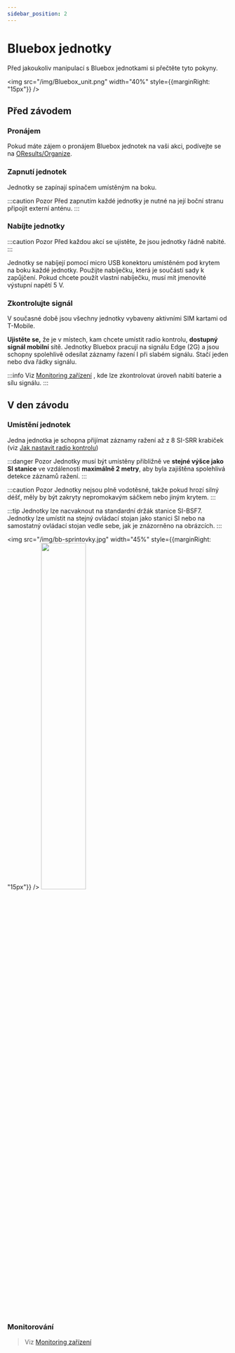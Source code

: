 ```yaml
---
sidebar_position: 2
---
```


# Bluebox jednotky

Před jakoukoliv manipulací s Bluebox jednotkami si přečtěte tyto pokyny.

<img src="/img/Bluebox_unit.png" width="40%" style={{marginRight: "15px"}} />

## Před závodem

### Pronájem

Pokud máte zájem o pronájem Bluebox jednotek na vaši akci, podívejte se na [OResults/Organize](https://oresults.eu/organize).

### Zapnutí jednotek

Jednotky se zapínají spínačem umístěným na boku.

:::caution
Pozor Před zapnutím každé jednotky je nutné na její boční stranu připojit externí anténu.
:::

### Nabíjte jednotky

:::caution
Pozor Před každou akcí se ujistěte, že jsou jednotky řádně nabité.
:::

Jednotky se nabíjejí pomocí micro USB konektoru umístěném pod krytem na boku každé jednotky. Použijte nabíječku, která je součástí sady k zapůjčení. Pokud chcete použít vlastní nabíječku, musí mít jmenovité výstupní napětí 5 V.

### Zkontrolujte signál

V současné době jsou všechny jednotky vybaveny aktivními SIM kartami od T-Mobile.

**Ujistěte se,** že je v místech, kam chcete umístit radio kontrolu, **dostupný signál mobilní** sítě. Jednotky Bluebox pracují na signálu Edge (2G) a jsou schopny spolehlivě odesílat záznamy řazení I při slabém signálu. Stačí jeden nebo dva řádky signálu.

:::info
Viz [Monitoring zařízení](./device-monitoring) , kde lze zkontrolovat úroveň nabití baterie a sílu signálu.
:::

## V den závodu

### Umístění jednotek

Jedna jednotka je schopna přijímat záznamy ražení až z 8 SI-SRR krabiček (viz [Jak nastavit radio kontrolu](./radio-control.md))

:::danger
Pozor Jednotky musí být umístěny přibližně ve **stejné výšce jako SI stanice** ve vzdálenosti **maximálně 2 metry**, aby byla zajištěna spolehlivá detekce záznamů ražení.
:::

:::caution
Pozor Jednotky nejsou plně vodotěsné, takže pokud hrozí silný déšť, měly by být zakryty nepromokavým sáčkem nebo jiným krytem.
:::

:::tip
Jednotky lze nacvaknout na standardní držák stanice SI-BSF7. Jednotky lze umístit na stejný ovládací stojan jako stanici SI nebo na samostatný ovládací stojan vedle sebe, jak je znázorněno na obrázcích.
:::

<img src="/img/bb-sprintovky.jpg" width="45%" style={{marginRight: "15px"}} />
<img src="/img/velikonoce.jpg" width="45%" />

### Monitorování
> Viz [Monitoring zařízení](./device-monitoring)
